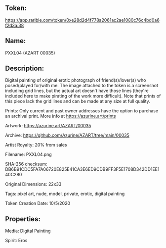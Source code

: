 ## Token:

https://app.rarible.com/token/0xe28d2d4f778a2061ac2ae1080c76c4bd0a6f2d3a:38

## Name:

PXXL04 (AZART 00035)

## Description: 

Digital painting of original erotic photograph of friend(s)/lover(s) who posed/played for/with me. The image attached to the token is a screenshot including grid lines, but the actual art doesn't have those lines (they're included here to make pirating of the work more difficult). Note that prints of this piece lack the grid lines and can be made at any size at full quality.

Prints: Only current and past owner addresses have the option to purchase an archival print. More info at https://azurine.art/prints

Artwork: https://azurine.art/AZART/00035

Archive: https://github.com/Azurine/AZART/tree/main/00035

Artist Royalty: 20% from sales

Filename: PXXL04.png

SHA-256 checksum: DB6B91CDC5FA7A06720E825E41CA3E6ED9CDB9FF3F5E1708D342DD1EE140C280

Original Dimensions: 22x33

Tags: pixel art, nude, model, private, erotic, digital painting

Token Creation Date: 10/5/2020

## Properties:

Media: Digital Painting

Spirit: Eros